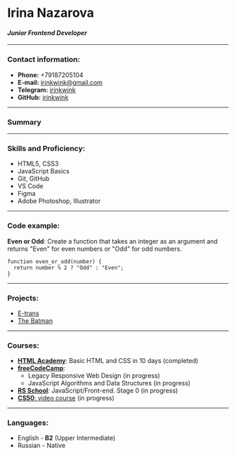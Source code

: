 # Irina Nazarova
#### *Junior Frontend Developer*

***
### Contact information:

- **Phone:** +79187205104
- **E-mail:** irinkwink@gmail.com
- **Telegram:** [irinkwink](https://t.me/irinkwink)
- **GitHub:** [irinkwink](https://github.com/irinkwink)

***
### Summary

***
### Skills and Proficiency:

* HTML5, CSS3
* JavaScript Basics
* Git, GitHub
* VS Code
* Figma
* Adobe Photoshop, Illustrator

***
### Code example:

**Even or Odd**: Create a function that takes an integer as an argument and returns "Even" for even numbers or "Odd" for odd numbers.
```
function even_or_odd(number) {
  return number % 2 ? "Odd" : "Even";
}
```

***
### Projects:

* [E-trans](https://irinkwink.github.io/methed_e-trans/)
* [The Batman](https://irinkwink.github.io/methed_batman/)

***
### Courses:

* [**HTML Academy**](https://htmlacademy.ru/): Basic HTML and CSS in 10 days (completed)
* [**freeCodeCamp**](https://www.freecodecamp.org/): 
    + Legacy Responsive Web Design (in progress)
    + JavaScript Algorithms and Data Structures (in progress)
* [**RS School**](https://rs.school/index.html): JavaScript/Front-end. Stage 0 (in progress)
* [**CS50**: video course](https://www.youtube.com/watch?v=NZxALvNlF-8&list=PLhQjrBD2T383f9scHRNYJkior2VvYjpSL) (in progress)

***
### Languages:

* English - **B2** (Upper Intermediate)
* Russian - Native